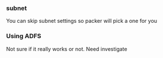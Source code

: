 ### subnet
You can skip subnet settings so packer will pick a one for you

### Using ADFS
Not sure if it really works or not. Need investigate
